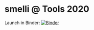# smelli @ Tools 2020

Launch in Binder:
[![Binder](https://mybinder.org/badge_logo.svg)](https://mybinder.org/v2/gh/peterstangl/smelli-talk/master?filepath=smelli.ipynb)